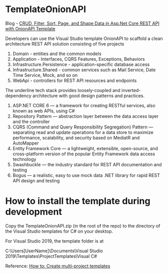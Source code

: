 # TemplateOnionAPI
Blog - [CRUD, Filter, Sort, Page, and Shape Data in Asp.Net Core REST API with OnionAPI Template](https://medium.com/scrum-and-coke/rapid-prototype-asp-net-core-rest-api-using-onionapi-template-b10eea295655)

Developers can use the Visual Studio template OnionAPI to scaffold a clean architecture REST API solution consisting of five projects

1. Domain - entities and the common models
2. Application - Interfaces, CQRS Features, Exceptions, Behaviors
3. Infrastructure.Persistence - application-specific database access
4. Infrastructure.Shared - common services such as Mail Service, Date Time Service, Mock, and so on
5. WebApi - controllers for REST API resources and endpoints

The underline tech stack provides loosely-coupled and inverted-dependency architecture with good design patterns and practices.

1. ASP.NET CORE 6 — a framework for creating RESTful services, also known as web APIs, using C#
2. Repository Pattern — abstraction layer between the data access layer and the controller
3. CQRS (Command and Query Responsibility Segregation) Pattern — separating read and update operations for a data store to maximize performance, scalability, and security based on MediatR and AutoMapper
4. Entity Framework Core — a lightweight, extensible, open-source, and cross-platform version of the popular Entity Framework data access technology
5. Swashbuckle — the industry standard for REST API documentation and testing
6. Bogus — a realistic, easy to use mock data .NET library for rapid REST API design and testing

# How to install the template during development
Copy the TemplateOnionAPI.zip (in the root of the repo) to the directory of the Visual Studio templates for C# on your desktop.

For Visual Studio 2019, the template folder is at 

C:\Users\[UserName]\Documents\Visual Studio 2019\Templates\ProjectTemplates\Visual C#

Reference: [How to: Create multi-project templates](https://docs.microsoft.com/en-us/visualstudio/ide/how-to-create-multi-project-templates?view=vs-2019)


